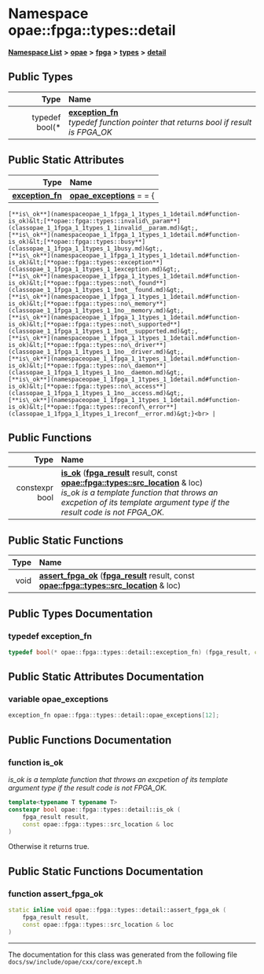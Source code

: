
# Namespace opae::fpga::types::detail



[**Namespace List**](namespaces.md) **>** [**opae**](namespaceopae.md) **>** [**fpga**](namespaceopae_1_1fpga.md) **>** [**types**](namespaceopae_1_1fpga_1_1types.md) **>** [**detail**](namespaceopae_1_1fpga_1_1types_1_1detail.md)
















## Public Types

| Type | Name |
| ---: | :--- |
| typedef bool(\* | [**exception\_fn**](#typedef-exception_fn)  <br>_typedef function pointer that returns bool if result is FPGA\_OK_  |



## Public Static Attributes

| Type | Name |
| ---: | :--- |
|  [**exception\_fn**](namespaceopae_1_1fpga_1_1types_1_1detail.md#typedef-exception_fn) | [**opae\_exceptions**](#variable-opae_exceptions)   = = {
    [**is\_ok**](namespaceopae_1_1fpga_1_1types_1_1detail.md#function-is_ok)&lt;[**opae::fpga::types::invalid\_param**](classopae_1_1fpga_1_1types_1_1invalid__param.md)&gt;,
    [**is\_ok**](namespaceopae_1_1fpga_1_1types_1_1detail.md#function-is_ok)&lt;[**opae::fpga::types::busy**](classopae_1_1fpga_1_1types_1_1busy.md)&gt;,
    [**is\_ok**](namespaceopae_1_1fpga_1_1types_1_1detail.md#function-is_ok)&lt;[**opae::fpga::types::exception**](classopae_1_1fpga_1_1types_1_1exception.md)&gt;,
    [**is\_ok**](namespaceopae_1_1fpga_1_1types_1_1detail.md#function-is_ok)&lt;[**opae::fpga::types::not\_found**](classopae_1_1fpga_1_1types_1_1not__found.md)&gt;,
    [**is\_ok**](namespaceopae_1_1fpga_1_1types_1_1detail.md#function-is_ok)&lt;[**opae::fpga::types::no\_memory**](classopae_1_1fpga_1_1types_1_1no__memory.md)&gt;,
    [**is\_ok**](namespaceopae_1_1fpga_1_1types_1_1detail.md#function-is_ok)&lt;[**opae::fpga::types::not\_supported**](classopae_1_1fpga_1_1types_1_1not__supported.md)&gt;,
    [**is\_ok**](namespaceopae_1_1fpga_1_1types_1_1detail.md#function-is_ok)&lt;[**opae::fpga::types::no\_driver**](classopae_1_1fpga_1_1types_1_1no__driver.md)&gt;,
    [**is\_ok**](namespaceopae_1_1fpga_1_1types_1_1detail.md#function-is_ok)&lt;[**opae::fpga::types::no\_daemon**](classopae_1_1fpga_1_1types_1_1no__daemon.md)&gt;,
    [**is\_ok**](namespaceopae_1_1fpga_1_1types_1_1detail.md#function-is_ok)&lt;[**opae::fpga::types::no\_access**](classopae_1_1fpga_1_1types_1_1no__access.md)&gt;,
    [**is\_ok**](namespaceopae_1_1fpga_1_1types_1_1detail.md#function-is_ok)&lt;[**opae::fpga::types::reconf\_error**](classopae_1_1fpga_1_1types_1_1reconf__error.md)&gt;}<br> |

## Public Functions

| Type | Name |
| ---: | :--- |
|  constexpr bool | [**is\_ok**](#function-is_ok) ([**fpga\_result**](types__enum_8h.md#enum-fpga_result) result, const [**opae::fpga::types::src\_location**](classopae_1_1fpga_1_1types_1_1src__location.md) & loc) <br>_is\_ok is a template function that throws an excpetion of its template argument type if the result code is not FPGA\_OK._  |

## Public Static Functions

| Type | Name |
| ---: | :--- |
|  void | [**assert\_fpga\_ok**](#function-assert_fpga_ok) ([**fpga\_result**](types__enum_8h.md#enum-fpga_result) result, const [**opae::fpga::types::src\_location**](classopae_1_1fpga_1_1types_1_1src__location.md) & loc) <br> |







## Public Types Documentation


### typedef exception\_fn 

```C++
typedef bool(* opae::fpga::types::detail::exception_fn) (fpga_result, const opae::fpga::types::src_location &loc);
```



## Public Static Attributes Documentation


### variable opae\_exceptions 

```C++
exception_fn opae::fpga::types::detail::opae_exceptions[12];
```



## Public Functions Documentation


### function is\_ok 

_is\_ok is a template function that throws an excpetion of its template argument type if the result code is not FPGA\_OK._ 
```C++
template<typename T typename T>
constexpr bool opae::fpga::types::detail::is_ok (
    fpga_result result,
    const opae::fpga::types::src_location & loc
) 
```



Otherwise it returns true. 


        
## Public Static Functions Documentation


### function assert\_fpga\_ok 

```C++
static inline void opae::fpga::types::detail::assert_fpga_ok (
    fpga_result result,
    const opae::fpga::types::src_location & loc
) 
```




------------------------------
The documentation for this class was generated from the following file `docs/sw/include/opae/cxx/core/except.h`